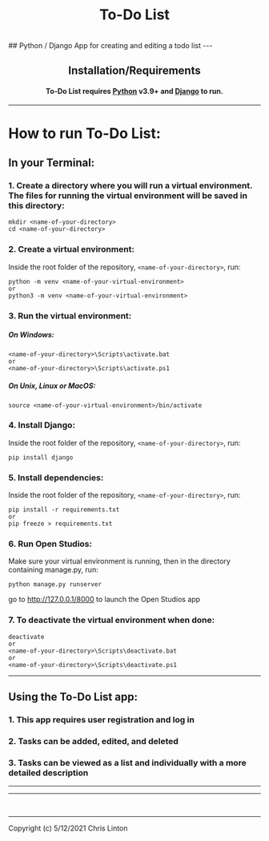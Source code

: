
# <h1><div align="center">To-Do List</div></h1>  
<br>
## Python / Django App for creating and editing a todo list
---

## <div align="center">Installation/Requirements</div>
#### <div align="center">To-Do List requires [Python](https://www.python.org/) v3.9+ and [Django](https://www.djangoproject.com/) to run.</div>
***

# How to run To-Do List:

## In your Terminal:
### 1. Create a directory where you will run a virtual environment. The files for running the virtual environment will be saved in this directory:
```
mkdir <name-of-your-directory>
cd <name-of-your-directory>
```
### 2. Create a virtual environment:
Inside the root folder of the repository, `<name-of-your-directory>`, run:
```
python -m venv <name-of-your-virtual-environment>
or 
python3 -m venv <name-of-your-virtual-environment>
```
### 3. Run the virtual environment:
##### On Windows:

```
<name-of-your-directory>\Scripts\activate.bat  
or  
<name-of-your-directory>\Scripts\activate.ps1
```
##### On Unix, Linux or MacOS:
```
source <name-of-your-virtual-environment>/bin/activate
```
### 4. Install Django:
Inside the root folder of the repository, `<name-of-your-directory>`, run:
```
pip install django
```
### 5. Install dependencies:
Inside the root folder of the repository, `<name-of-your-directory>`, run:
```
pip install -r requirements.txt
or 
pip freeze > requirements.txt
```
### 6. Run Open Studios:
Make sure your virtual environment is running, then in the directory containing manage.py, run:
```
python manage.py runserver
```
go to  http://127.0.0.1/8000 to launch the Open Studios app

### 7. To deactivate the virtual environment when done:
```
deactivate
or
<name-of-your-directory>\Scripts\deactivate.bat
or
<name-of-your-directory>\Scripts\deactivate.ps1
```
---
## Using the To-Do List app:
### 1. This app requires user registration and log in
### 2. Tasks can be added, edited, and deleted
### 3. Tasks can be viewed as a list and individually with a more detailed description



---
***

<br>

***
Copyright (c) 5/12/2021 Chris Linton


